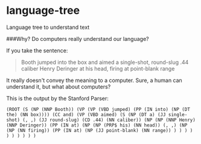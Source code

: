 # language-tree
Language tree to understand text

###Why? 
Do computers really understand our language? 

If you take the sentence: 

>Booth jumped into the box and aimed a single-shot, round-slug .44 caliber Henry Deringer at his head, firing at point-blank range

It really doesn't convey the meaning to a computer. Sure, a human can understand it, but what about computers?

This is the output by the Stanford Parser:

`(ROOT
  (S
    (NP (NNP Booth))
    (VP
      (VP (VBD jumped)
        (PP (IN into)
          (NP (DT the) (NN box))))
      (CC and)
      (VP (VBD aimed)
        (S
          (NP (DT a) (JJ single-shot) (, ,) (JJ round-slug) (CD .44) (NN caliber))
          (NP
            (NP (NNP Henry) (NNP Deringer))
            (PP (IN at)
              (NP
                (NP (PRP$ his) (NN head))
                (, ,)
                (NP
                  (NP (NN firing))
                  (PP (IN at)
                    (NP (JJ point-blank) (NN range))
                    )
                 )
               )
             )
           )
         )
      )
    )
  )
)`
